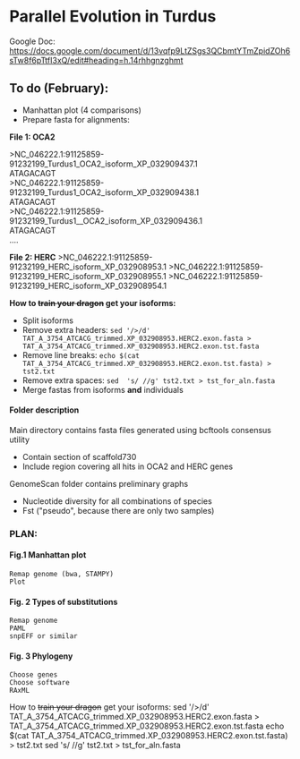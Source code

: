 # Parallel Evolution in Turdus


Google Doc:
https://docs.google.com/document/d/13vqfp9LtZSgs3QCbmtYTmZpidZOh6sTw8f6pTtfI3xQ/edit#heading=h.14rhhgnzghmt

## To do (February):
- Manhattan plot (4 comparisons)
- Prepare fasta for alignments:  

**File 1: OCA2**

\>NC_046222.1:91125859-91232199_Turdus1_OCA2_isoform_XP_032909437.1  
ATAGACAGT  
\>NC_046222.1:91125859-91232199_Turdus1_OCA2_isoform_XP_032909438.1  
ATAGACAGT  
\>NC_046222.1:91125859-91232199_Turdus1__OCA2_isoform_XP_032909436.1  
ATAGACAGT    
....

**File 2: HERC**
\>NC_046222.1:91125859-91232199_HERC_isoform_XP_032908953.1
\>NC_046222.1:91125859-91232199_HERC_isoform_XP_032908955.1
\>NC_046222.1:91125859-91232199_HERC_isoform_XP_032908954.1   


**How to ~~train your dragon~~ get your isoforms:**  
* Split isoforms
* Remove extra headers:
`sed '/>/d' TAT_A_3754_ATCACG_trimmed.XP_032908953.HERC2.exon.fasta > TAT_A_3754_ATCACG_trimmed.XP_032908953.HERC2.exon.tst.fasta`
* Remove line breaks:
`echo $(cat TAT_A_3754_ATCACG_trimmed.XP_032908953.HERC2.exon.tst.fasta) > tst2.txt`
* Remove extra spaces:
`sed  's/ //g' tst2.txt > tst_for_aln.fasta`
* Merge fastas from isoforms **and** individuals




#### Folder description

Main directory contains fasta files generated using bcftools consensus utility
* Contain section of scaffold730
* Include region covering all hits in OCA2 and HERC genes

GenomeScan folder contains preliminary graphs
* Nucleotide diversity for all combinations of species
* Fst ("pseudo", because there are only two samples)




### PLAN:
#### Fig.1 Manhattan plot
	Remap genome (bwa, STAMPY)
	Plot
#### Fig. 2 Types of substitutions
	Remap genome
	PAML
	snpEFF or similar
#### Fig. 3 Phylogeny
	Choose genes
	Choose software
	RAxML


How to ~~train your dragon~~ get your isoforms:
sed '/>/d' TAT_A_3754_ATCACG_trimmed.XP_032908953.HERC2.exon.fasta > TAT_A_3754_ATCACG_trimmed.XP_032908953.HERC2.exon.tst.fasta
echo $(cat TAT_A_3754_ATCACG_trimmed.XP_032908953.HERC2.exon.tst.fasta) > tst2.txt
sed  's/ //g' tst2.txt > tst_for_aln.fasta

